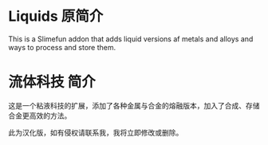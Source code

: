 # Liquids 原简介

This is a Slimefun addon that adds liquid versions af metals and alloys and ways to process and store them.

# 流体科技 简介
这是一个粘液科技的扩展，添加了各种金属与合金的熔融版本，加入了合成、存储合金更高效的方法。

此为汉化版，如有侵权请联系我，我将立即修改或删除。
